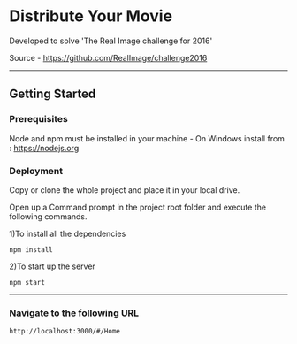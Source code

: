 # Distribute Your Movie 

Developed to solve 'The Real Image challenge for 2016' 

Source - https://github.com/RealImage/challenge2016 

--------------------------------------------------------------------------
## Getting Started 

### Prerequisites
Node and npm must be installed in your machine
	- On Windows install from : https://nodejs.org
	
### Deployment
Copy or clone the whole project and place it in your local drive.
	
Open up a Command prompt in the project root folder and execute the following commands.

1)To install all the dependencies
```
npm install
```    

2)To start up the server
```
npm start
```

--------------------------------------------------------------------------
### Navigate to the following URL
    http://localhost:3000/#/Home